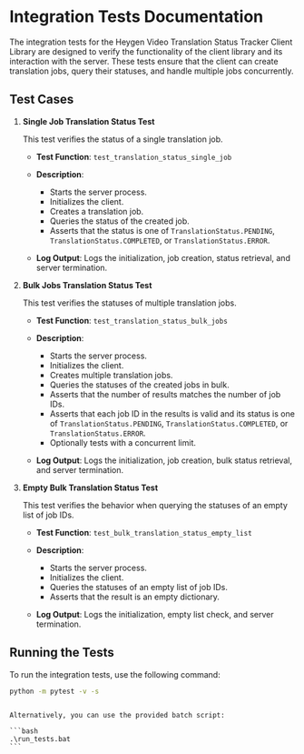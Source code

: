 # Integration Tests Documentation

The integration tests for the Heygen Video Translation Status Tracker Client Library are designed to verify the functionality of the client library and its interaction with the server. These tests ensure that the client can create translation jobs, query their statuses, and handle multiple jobs concurrently.

## Test Cases

1.  **Single Job Translation Status Test**

    This test verifies the status of a single translation job.

    -   **Test Function**: `test_translation_status_single_job`

    -   **Description**:

        -   Starts the server process.
        -   Initializes the client.
        -   Creates a translation job.
        -   Queries the status of the created job.
        -   Asserts that the status is one of `TranslationStatus.PENDING`, `TranslationStatus.COMPLETED`, or `TranslationStatus.ERROR`.

    -   **Log Output**: Logs the initialization, job creation, status retrieval, and server termination.

2.  **Bulk Jobs Translation Status Test**

    This test verifies the statuses of multiple translation jobs.

    -   **Test Function**: `test_translation_status_bulk_jobs`

    -   **Description**:

        -   Starts the server process.
        -   Initializes the client.
        -   Creates multiple translation jobs.
        -   Queries the statuses of the created jobs in bulk.
        -   Asserts that the number of results matches the number of job IDs.
        -   Asserts that each job ID in the results is valid and its status is one of `TranslationStatus.PENDING`, `TranslationStatus.COMPLETED`, or `TranslationStatus.ERROR`.
        -   Optionally tests with a concurrent limit.

    -   **Log Output**: Logs the initialization, job creation, bulk status retrieval, and server termination.

3.  **Empty Bulk Translation Status Test**

    This test verifies the behavior when querying the statuses of an empty list of job IDs.

    -   **Test Function**: `test_bulk_translation_status_empty_list`

    -   **Description**:

        -   Starts the server process.
        -   Initializes the client.
        -   Queries the statuses of an empty list of job IDs.
        -   Asserts that the result is an empty dictionary.

    -   **Log Output**: Logs the initialization, empty list check, and server termination.

## Running the Tests

To run the integration tests, use the following command:

```bash
python -m pytest -v -s
```

````

Alternatively, you can use the provided batch script:

```bash
.\run_tests.bat
```
````
